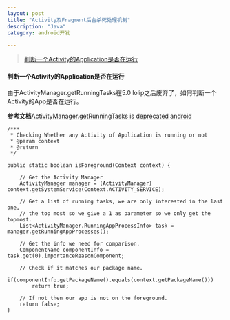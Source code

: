 ```yaml
---
layout: post
title: "Activity及Fragment后台杀死处理机制"
description: "Java"
category: android开发

---
```

> [判断一个Activity的Application是否在运行](#anchor_activity_is_runing)

<a name="anchor_activity_is_runing"></a>

#### 判断一个Activity的Application是否在运行

由于ActivityManager.getRunningTasks在5.0 lolip之后废弃了，如何判断一个Activity的App是否在运行。

**参考文档**[ActivityManager.getRunningTasks is deprecated android](http://stackoverflow.com/questions/31156313/activitymanager-getrunningtasks-is-deprecated-android)

	/***
	 * Checking Whether any Activity of Application is running or not
	 * @param context
	 * @return
	 */
	 
	public static boolean isForeground(Context context) {
	
	    // Get the Activity Manager
	    ActivityManager manager = (ActivityManager) context.getSystemService(Context.ACTIVITY_SERVICE);
	
	    // Get a list of running tasks, we are only interested in the last one,
	    // the top most so we give a 1 as parameter so we only get the topmost.
	    List<ActivityManager.RunningAppProcessInfo> task = manager.getRunningAppProcesses();
	
	    // Get the info we need for comparison.
	    ComponentName componentInfo = task.get(0).importanceReasonComponent;
	
	    // Check if it matches our package name.
	    if(componentInfo.getPackageName().equals(context.getPackageName()))
	        return true;
	
	    // If not then our app is not on the foreground.
	    return false;
	}
	
 		